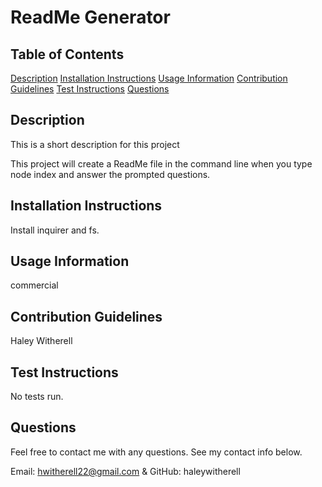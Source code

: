 # ReadMe Generator 

## Table of Contents 
[Description](#description)
[Installation Instructions](#installationInstructions)
[Usage Information](#usageInformation)
[Contribution Guidelines](#contributionGuidelines)
[Test Instructions](#testInstructions)
[Questions](#questions)

## Description

This is a short description for this project

This project will create a ReadMe file in the command line when you type node index and answer the prompted questions.

## Installation Instructions

Install inquirer and fs.

## Usage Information

commercial

## Contribution Guidelines

Haley Witherell

## Test Instructions

No tests run.

## Questions

Feel free to contact me with any questions. See my contact info below.

Email: hwitherell22@gmail.com & GitHub: haleywitherell 